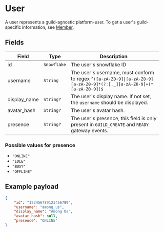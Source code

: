 # User

A user represents a guild-agnostic platform-user. To get a user's guild-specific information, see [Member](member.md).

## Fields

| Field | Type | Description |
| --- | --- | --- |
| id | `Snowflake` | The user's snowflake ID |
| username | `String` | The user's username, must conform to regex `^([a-zA-Z0-9]\|[a-zA-Z0-9][a-zA-Z0-9]*(?:[._][a-zA-Z0-9]+)*[a-zA-Z0-9])$` |
| display_name | `String?` | The user's display name. If not set, the `username` should be displayed. |
| avatar_hash | `String?` | The user's avatar hash. |
| presence | `String?` | The user's presence, this field is only present in `GUILD_CREATE` and `READY` gateway events. |

### Possible values for presence

- `"ONLINE"`
- `"IDLE"`
- `"BUSY"`
- `"OFFLINE"`

## Example payload

```json
{
    "id": "123456789123456789",
    "username": "among_us",
    "display_name": "Among Us",
    "avatar_hash": null,
    "presence": "ONLINE"
}
```
